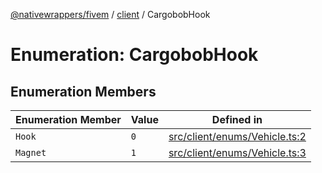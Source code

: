 [@nativewrappers/fivem](../../README.md) / [client](../README.md) / CargobobHook

# Enumeration: CargobobHook

## Enumeration Members

| Enumeration Member | Value | Defined in |
| ------ | ------ | ------ |
| `Hook` | `0` | [src/client/enums/Vehicle.ts:2](https://github.com/nativewrappers/fivem/blob/631c6d86e9569591c88ce277255e6c3e13e943cb/src/client/enums/Vehicle.ts#L2) |
| `Magnet` | `1` | [src/client/enums/Vehicle.ts:3](https://github.com/nativewrappers/fivem/blob/631c6d86e9569591c88ce277255e6c3e13e943cb/src/client/enums/Vehicle.ts#L3) |

